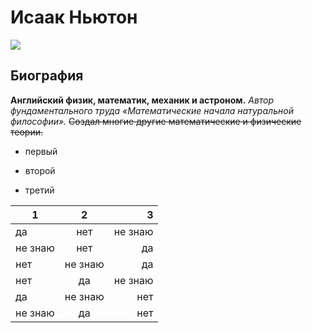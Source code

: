 # Исаак Ньютон
![](https://yandex.ru/images/search?pos=11&from=tabbar&img_url=https%3A%2F%2Ffreemik.net%2Fwp-content%2Fuploads%2F2019%2F05%2F5-164.jpg&text=%D0%B8%D1%81%D0%B0%D0%B0%D0%BA%20%D0%BD%D1%8C%D1%8E%D1%82%D0%BE%D0%BD&rpt=simage)
## Биография
**Английский физик, математик, механик и астроном.**
*Автор фундаментального труда «Математические начала натуральной философии».*
~~Создал многие другие математические и физические теории.~~
+ первый
- второй
+ третий

1|2|3 
---|:---:|---: 
да|нет|не знаю 
не знаю|нет|да 
нет|не знаю|да 
нет|да|не знаю 
да|не знаю|нет 
не знаю|да|нет 
